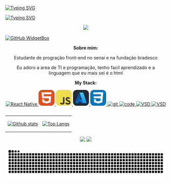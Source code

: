 [![Typing SVG](https://readme-typing-svg.demolab.com?font=Fira+Code&pause=1000&color=6793F7&width=435&lines=Hi%2C+everyone!+I'm+Lucas-index.;Welcome+to+my+Github+profile!+)](https://git.io/typing-svg)
<p align=""></p>
<div align="">
 
[![Typing SVG](https://readme-typing-svg.herokuapp.com?font=Work+Sans&size=24&duration=2500&color=007bff&center=true&vCenter=true&width=500&lines=Software+Engineer;Networking+Expert;Cybersecurity+Consultant)](https://git.io/typing-svg)
</div>

<div align="center">
<img src="https://img1.picmix.com/output/stamp/normal/2/8/5/7/2607582_d33b0.png" width="300">
</div>


[![GitHub WidgetBox](https://github-widgetbox.vercel.app/api/profile?username=Lucas-index&data=followers,repositories,stars,commits&theme=viridescent)](https://github.com/Lucas-index)
<!-- <h3 align ="center"> <strong> Let`s Code.Build & FUN </strong> </h3>  -->

<div align="center">
<b align="">Sobre mim:</b>
<p align=""> Estudante de progração front-end no senai e na fundação bradesco</p>
<p align=""></p>
<p align=""> Eu adoro a area de TI e programação, tenho facil aprendizado e a linguagem que eu mais sei é o html </p>
 

<b> My Stack: </b>
<table>
  <a href="https://github.com/Lucas-index">
  <img src="https://upload.wikimedia.org/wikipedia/commons/thumb/a/a7/React-icon.svg/539px-React-icon.svg.png" width="50" alt="React Native">
  <img src="https://raw.githubusercontent.com/tandpfun/skill-icons/65dea6c4eaca7da319e552c09f4cf5a9a8dab2c8/icons/HTML.svg" width="50" alt="HTML5">
  <img src="https://raw.githubusercontent.com/tandpfun/skill-icons/65dea6c4eaca7da319e552c09f4cf5a9a8dab2c8/icons/JavaScript.svg" width="50" alt="JavaScript">
  <img src="https://raw.githubusercontent.com/tandpfun/skill-icons/65dea6c4eaca7da319e552c09f4cf5a9a8dab2c8/icons/Azure-Dark.svg" width="50" alt="azure">
  <img src="https://raw.githubusercontent.com/tandpfun/skill-icons/65dea6c4eaca7da319e552c09f4cf5a9a8dab2c8/icons/CSS.svg" width="50" alt="css">
  <img src="https://raw.githubusercontent.com/Lucas-index/skill-icons/65dea6c4eaca7da319e552c09f4cf5a9a8dab2c8/icons/Github-Dark.svg" width="50" alt="git">
  <img src="https://raw.githubusercontent.com/Lucas-index/skill-icons/65dea6c4eaca7da319e552c09f4cf5a9a8dab2c8/icons/Htmx-Dark.svg" width="50" alt="code">
  <img src="https://raw.githubusercontent.com/Lucas-index/skill-icons/65dea6c4eaca7da319e552c09f4cf5a9a8dab2c8/icons/VSCode-Dark.svg" width="50" alt="VSD">
  <img src="https://raw.githubusercontent.com/Lucas-index/skill-icons/65dea6c4eaca7da319e552c09f4cf5a9a8dab2c8/icons/CS.svg" width="50" alt="VSD">
</table>

<table align="center" width="100%" height="100%" >
   <tr>
     <td> 
  
![Github stats](https://github-readme-stats.vercel.app/api?username=Lucas-index&theme=radical&show_icons=true&count_private=true&hide=issues) </td>
     <td> [![Top Langs](https://github-readme-stats.vercel.app/api/top-langs/?username=Lucas-index&theme=radical&layout=compact)](https://github.com/Lucas-index) </td>
   </tr>
  </table>

  <div align="center"> 
  <a href="https://www.instagram.com/0lc_faria0/" target="_blank"><img src="https://img.shields.io/badge/-Instagram-%23E4405F?style=for-the-badge&logo=instagram&logoColor=white" target="_blank"></a>
  <a href = "mailto: contato@lucasfaria201045@gmail.com"><img src="https://img.shields.io/badge/-Gmail-%23333?style=for-the-badge&logo=gmail&logoColor=white" target="_blank"></a>
</div>

![Snake animation](https://github.com/Pleiterson/Pleiterson/blob/output/github-contribution-grid-snake.svg)
